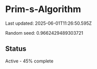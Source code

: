 # Prim-s-Algorithm

Last updated: 2025-06-01T11:26:50.595Z

Random seed: 0.9662429489303721

## Status

Active - 45% complete